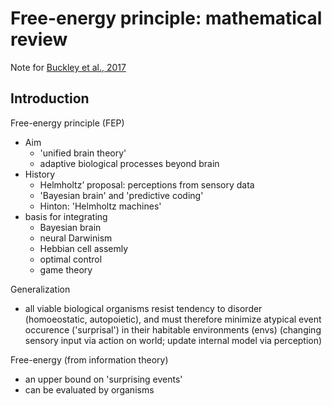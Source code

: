 # Free-energy principle: mathematical review

Note for [Buckley et al., 2017](https://www.sciencedirect.com/science/article/pii/S0022249617300962?via%3Dihub)

## Introduction

Free-energy principle (FEP)
- Aim
  - 'unified brain theory'
  - adaptive biological processes beyond brain 
- History
  - Helmholtz’ proposal: perceptions from sensory data
  - 'Bayesian brain' and 'predictive coding'
  - Hinton: 'Helmholtz machines'
- basis for integrating
  - Bayesian brain
  - neural Darwinism
  - Hebbian cell assemly 
  - optimal control
  - game theory

Generalization
- all viable biological organisms resist tendency to disorder (homoeostatic, autopoietic), and must therefore minimize atypical event occurence ('surprisal') in their habitable environments (envs) (changing sensory input via action on world; update internal model via perception)

Free-energy (from information theory)
- an upper bound on 'surprising events'
- can be evaluated by organisms
